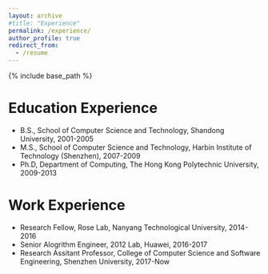 ```yaml
---
layout: archive
#title: "Experience"
permalink: /experience/
author_profile: true
redirect_from:
  - /resume
---
```


{% include base_path %}

Education Experience
======
* B.S., School of Computer Science and Technology, Shandong University, 2001-2005
* M.S., School of Computer Science and Technology, Harbin Institute of Technology (Shenzhen), 2007-2009
* Ph.D, Department of Computing, The Hong Kong Polytechnic University, 2009-2013

Work Experience
======
* Research Fellow, Rose Lab, Nanyang Technological University, 2014-2016
* Senior Alogrithm Engineer, 2012 Lab, Huawei, 2016-2017
* Research Assitant Professor, College of Computer Science and Software Engineering, Shenzhen University, 2017-Now

